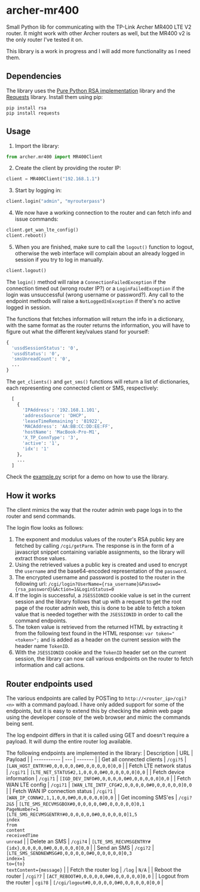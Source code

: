 # archer-mr400
Small Python lib for communicating with the TP-Link Archer MR400 LTE V2 router. It might work with other Archer routers as well, but the MR400 v2 is the only router I've tested it on.

This library is a work in progress and I will add more functionality as I need them.

## Dependencies
The library uses the [Pure Python RSA implementation](https://pypi.org/project/rsa/) library and the [Requests](https://pypi.org/project/requests/) library. Install them using pip:
```
pip install rsa
pip install requests
```

## Usage
1. Import the library:
```python
from archer.mr400 import MR400Client
```
2. Create the client by providing the router IP:
```python
client = MR400Client("192.168.1.1")
```
3. Start by logging in:
```python
client.login("admin", "myrouterpass")
```
4. We now have a working connection to the router and can fetch info and issue commands:
```python
client.get_wan_lte_config()
client.reboot()
```
5. When you are finished, make sure to call the `logout()` function to logout, otherwise the web interface will complain about an already logged in session if you try to log in manually.
```python
client.logout()
```

The `login()` method will raise a `ConnectionFailedException` if the connection timed out (wrong router IP?) or a `LoginFailedException` if the login was unsuccessful (wrong username or password?). Any call to the endpoint methods will raise a `NotLoggedInException` if there's no active logged in session.

The functions that fetches information will return the info in a dictionary, with the same format as the router returns the information, you will have to figure out what the different key/values stand for yourself:
```python
{
  'ussdSessionStatus': '0',
  'ussdStatus': '0',
  'smsUnreadCount': '0',
  ...
}
```

The `get_clients()` and `get_sms()` functions will return a list of dictionaries, each representing one connected client or SMS, respectively:
```python
  [
    {
      'IPAddress': '192.168.1.101',
      'addressSource': 'DHCP',
      'leaseTimeRemaining': '81922',
      'MACAddress': 'AA:BB:CC:DD:EE:FF',
      'hostName': 'MacBook-Pro-M1',
      'X_TP_ConnType': '3',
      'active': '1',
      'idx': '1'
    },
    ...
  ]
```

Check the [example.py](example.py) script for a demo on how to use the library.


## How it works
The client mimics the way that the router admin web page logs in to the router and send commands. 

The login flow looks as follows:

1. The exponent and modulus values of the router's RSA public key are fetched by calling `/cgi/getParm`. The response is in the form of a javascript snippet containing variable assignments, so the library will extract those values. 
2. Using the retrieved values a public key is created and used to encrypt the `username` and the base64-encoded representation of the `password`.
3. The encrypted username and password is posted to the router in the following url: `/cgi/login?UserName={rsa_username}&Passwd={rsa_password}&Action=1&LoginStatus=0`
4. If the login is successful, a `JSESSIONID` cookie value is set in the current session and the library follows that up with a request to get the root page of the router admin web, this is done to be able to fetch a token value that is needed together with the `JSESSIONID` in order to call the command endpoints.
5. The token value is retrieved from the returned HTML by extracting it from the following text found in the HTML response: `var token="<token>";` and is added as a header on the current session with the header name `TokenID`.
6. With the `JSESSIONID` cookie and the `TokenID` header set on the current session, the library can now call various endpoints on the router to fetch information and call actions.

## Router endpoints used
The various endpoints are called by POSTing to `http://<router_ip>/cgi?<n>` with a command payload. I have only added support for some of the endpoints, but it is easy to extend this by checking the admin web page using the developer console of the web browser and mimic the commands being sent.

The log endpoint differs in that it is called using GET and doesn't require a payload. It will dump the entire router log available.

The following endpoints are implemented in the library:
| Description | URL | Payload |
| ----------- | --- | ------- |
| Get all connected clients | `/cgi?5` | `[LAN_HOST_ENTRY#0,0,0,0,0,0#0,0,0,0,0,0]0,0` |
| Fetch LTE network status | `/cgi?1` | `[LTE_NET_STATUS#2,1,0,0,0,0#0,0,0,0,0,0]0,0` |
| Fetch device information | `/cgi?1` | `[IGD_DEV_INFO#0,0,0,0,0,0#0,0,0,0,0,0]0,0` |
| Fetch WAN LTE config | `/cgi?1` | `[WAN_LTE_INTF_CFG#2,0,0,0,0,0#0,0,0,0,0,0]0,0` |
| Fetch WAN IP connection status | `/cgi?1` | `[WAN_IP_CONN#2,1,1,0,0,0#0,0,0,0,0,0]0,0` |
| Get incoming SMS'es | `/cgi?2&5` | `[LTE_SMS_RECVMSGBOX#0,0,0,0,0,0#0,0,0,0,0,0]0,1`<br />`PageNumber=1`<br />`[LTE_SMS_RECVMSGENTRY#0,0,0,0,0,0#0,0,0,0,0,0]1,5`<br />`index`<br />`from`<br />`content`<br />`receivedTime`<br />`unread` |
| Delete an SMS | `/cgi?4` | `[LTE_SMS_RECVMSGENTRY#{idx},0,0,0,0,0#0,0,0,0,0,0]0,0` |
| Send an SMS | `/cgi?2` | `[LTE_SMS_SENDNEWMSG#0,0,0,0,0,0#0,0,0,0,0,0]0,3`<br />`index=1`<br />`to={to}`<br />`textContent={message}` |
| Fetch the router log | `/log` | `N/A` |
| Reboot the router | `/cgi?7` | `[ACT_REBOOT#0,0,0,0,0,0#0,0,0,0,0,0]0,0` |
| Logout from the router | `cgi?8` | `[/cgi/logout#0,0,0,0,0,0#0,0,0,0,0,0]0,0` |
